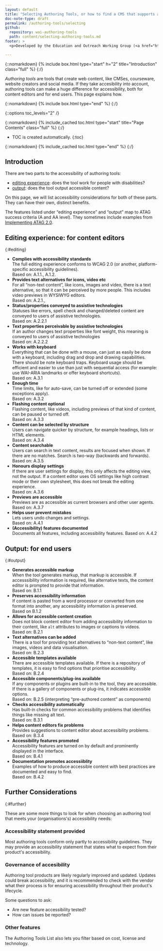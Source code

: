 ```yaml
---
layout: default
title: "Selecting Authoring Tools, or how to find a CMS that supports accessibility"
doc-note-type: draft
permalink: /authoring-tools/selecting
github:
  repository: wai-authoring-tools
  path: content/selecting-authoring-tools.md
footer: >
  <p>Developed by the Education and Outreach Working Group (<a href="http://www.w3.org/WAI/EO/">EOWG</a>).</p>

---
```



{::nomarkdown}
{% include box.html type="start" h="2" title="Introduction" class="full" %}
{:/}

_Authoring tools_ are tools that create web content, like CMSes, courseware, website creators and social media. If they take accesibility into account, authoring tools can make a huge difference for accessibility, both for content editors and for end users. This page explains how. 

{::nomarkdown}
{% include box.html type="end" %}
{:/}

{::options toc_levels="2" /}

{::nomarkdown}
{% include_cached toc.html type="start" title="Page Contents" class="full" %}
{:/}

-   TOC is created automatically.
{:toc}

{::nomarkdown}
{% include_cached toc.html type="end" %}
{:/}

## Introduction

There are two parts to the accessibility of authoring tools: 

* [editing experience](#editing): does the tool work for people with disabilities?
* [output](#output): does the tool output accessible content?

On this page, we will list accessibility considerations for both of these parts. They can have their own, distinct benefits.

The features listed under “editing experience” and “output” map to ATAG success criteria (A and AA level). They sometimes include examples from [Implementing ATAG 2.0](https://www.w3.org/TR/IMPLEMENTING-ATAG20/#gl_a22).

## Editing experience: for content editors

{:#editing}

* **Complies with accessibility standards**<br>
The full editing experience conforms to WCAG 2.0 (or another, platform-specific accessibility guidelines). <br>
Based on: A.1.1., A.1.2.
* **Provides text alternatives for icons, video etc**<br>
For all “non-text content”, like icons, images and video, there is a text alternative, so that it can be perceived by more people. This includes video previews in WYSIWYG editors.<br>
Based on: A.2.1.,  
* **Status/properties conveyed to assistive technologies**<br>
Statuses like errors, spell check and changed/deleted content are conveyed to users of assistive technologies.<br>
Based on: A.2.2.1
* **Text properties perceivable by assistive technologies**<br>
If an author changes text properties like font weight, this meaning is conveyed to users of assistive technologies<br>
Based on: A.2.2.2
* **Works with keyboard**<br>
Everything that can be done with a mouse, can just as easily be done with a keyboard, including drag and drop and drawing capabilities. There should be note keyboard traps. Keyboard usage should be efficient and easier to use than just with sequential access (for example: use WAI-ARIA landmarks or offer keyboard shortcuts).<br>
Based on: A.3.1
* **Enough time**<br>
Time limits, like for auto-save, can be turned off or extended (some exceptions apply).<br>
Based on: A.3.2
* **Flashing content optional**<br>
Flashing content, like videos, including previews of that kind of content, can be paused or turned off.<br>
Based on: A.3.3 
* **Content can be selected by structure**<br>
Users can navigate quicker by structure, for example headings, lists or HTML elements.<br>
Based on: A.3.4
* **Content searchable**<br>
Users can search in text content, results are focused when shown. If there are no matches. Search is two-way (backwards and forwards).<br>
Based on: A.3.5
* **Honours display settings**<br>
If there are user settings for display, this only affects the editing view, not the output. If a content editor uses OS settings like high contrast mode or their own stylesheet, this does not break the editing experience.<br>
Based on: A.3.6
* **Previews are accessible**<br>
Previews are as accessible as current browsers and other user agents.<br>
Based on: A.3.7
* **Helps user prevent mistakes**<br>
Lets users undo changes and settings.<br>
Based on: A.4.1
* **(Accessibility) features documented**<br>
Documents all features, including accessibility features.
Based on: A.4.2

## Output: for end users
{:#output}

* **Generates accessible markup**<br>
When the tool generates markup, that markup is accessible. If accesssibility information is required, like alternative texts, the content editor is prompted to provide that information.<br>
Based on: B.1.1
* **Preserves accessibility information**<br>
If content is pasted from a word processor or converted from one format into another, any accessibility information is preserved.<br>
Based on B.1.2
* **Allows for accessible content creation**<br>
Does not block content editor from adding accessibility information to their content, like `alt` attributes to images or captions to videos.<br>
Based on: B.2.1
* **Text alternatives can be added**<br>
There is a tool for providing text alternatives to “non-text content”, like images, videos and data visualisation.<br>
Based on: B.2.3
* **Accessible templates available**<br>
There are accessible templates available. If there is a repository of templates, it is easy to find options that prioritise accessibility.<br>
Based on: B.2.4
* **Accessible components/plug-ins available**<br>
If any components or plugins are built-in to the tool, they are accessible. If there is a gallery of components or plug-ins, it indicates accessible options.<br>
Based on: B.2.5 (interpreting “pre-authored content” as components)
* **Checks accessibility automatically**<br>
Has built-in checks for common accessibility problems that identifies things like missing alt text.<br>
Based on: B.3.1
* **Helps content editors fix problems**<br>
Provides suggestions to content editor about accessibility problems.<br>
Based on: B.3.4
* **Accessibility features promoted**<br>
Accessibility features are turned on by default and prominently displayed in the interface.<br>
Based on: B.4.1
* **Documentation promotes accessiiblity**<br>
Examples of how to produce accessible content with best practices are documented and easy to find.<br>
Based on: B.4.2
## Further Considerations
{:#further}

These are some more things to look for when choosing an authoring tool that meets your (organisations's) accessibility needs:

### Accessibility statement provided

Most authoring tools conform only partly to accessibility guidelines. They may provide an accessibility statement that states what to expect from their product's accessibility.

### Governance of accesibility

Authoring tool products are likely regularly improved and updated. Updates could break accessibility, and it is recommended to check with the vendor what their process is for ensuring accessibility throughout their product's lifecycle. 

Some questions to ask: 

* Are new feature accessibility tested? 
* How can issues be reported? 

### Other features

The Authoring Tools List also lets you filter based on cost, license and technology.